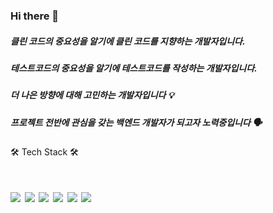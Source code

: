 ### Hi there 👋

<h5>클린 코드의 중요성을 알기에 클린 코드를 지향하는 개발자입니다.</h5>
<h5>테스트코드의 중요성을 알기에 테스트코드를 작성하는 개발자입니다.</h5>
<h5>더 나은 방향에 대해 고민하는 개발자입니다 💡</h5>
<h5>프로젝트 전반에 관심을 갖는 백엔드 개발자가 되고자 노력중입니다 🗣️</h5>



🛠 Tech Stack 🛠
<h1><img src="https://img.shields.io/badge/Java-ED8B00?style=for-the-badge&logo=openjdk&logoColor=white"/>
<img src="https://img.shields.io/badge/Spring-6DB33F?style=for-the-badge&logo=spring&logoColor=white"/>
<img src="https://img.shields.io/badge/Microsoft_SQL_Server-CC2927?style=for-the-badge&logo=microsoft-sql-server&logoColor=white"/>
<img src="https://img.shields.io/badge/IntelliJ_IDEA-000000.svg?style=for-the-badge&logo=intellij-idea&logoColor=white"/>
<img src="https://img.shields.io/badge/GIT-E44C30?style=for-the-badge&logo=git&logoColor=white"/>
<img src="https://img.shields.io/badge/Jenkins-D24939?style=for-the-badge&logo=Jenkins&logoColor=white"/>
</h1>


